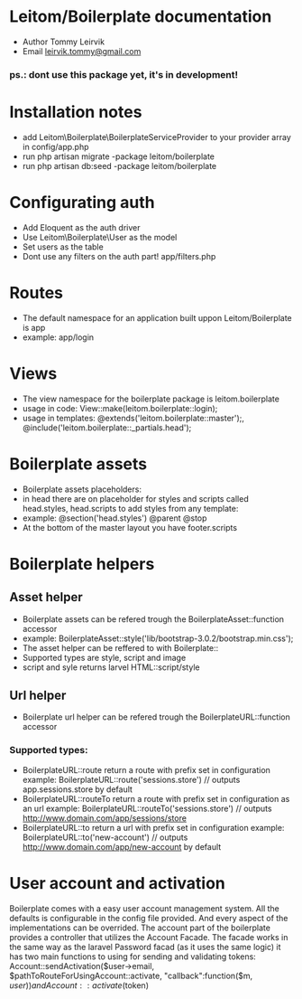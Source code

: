 # Leitom/Boilerplate documentation
- Author Tommy Leirvik
- Email leirvik.tommy@gmail.com

### ps.: dont use this package yet, it's in development!

# Installation notes
- add Leitom\Boilerplate\BoilerplateServiceProvider to your provider array in config/app.php
- run php artisan migrate -package leitom/boilerplate
- run php artisan db:seed -package leitom/boilerplate

# Configurating auth
- Add Eloquent as the auth driver
- Use Leitom\Boilerplate\User as the model
- Set users as the table
- Dont use any filters on the auth part! app/filters.php

# Routes
- The default namespace for an application built uppon Leitom/Boilerplate is app
- example: app/login

# Views
- The view namespace for the boilerplate package is leitom.boilerplate
- usage in code: View::make(leitom.boilerplate::login);
- usage in templates: @extends('leitom.boilerplate::master');, @include('leitom.boilerplate::_partials.head');

# Boilerplate assets
- Boilerplate assets placeholders:
- in head there are on placeholder for styles and scripts called head.styles, head.scripts to add styles from any template:
- example: @section('head.styles') @parent <my style> @stop
- At the bottom of the master layout you have footer.scripts

# Boilerplate helpers

## Asset helper
- Boilerplate assets can be refered trough the BoilerplateAsset::function accessor
- example: BoilerplateAsset::style('lib/bootstrap-3.0.2/bootstrap.min.css');
- The asset helper can be reffered to with Boilerplate::<type>
- Supported types are style, script and image
- script and syle returns larvel HTML::script/style

## Url helper
- Boilerplate url helper can be refered trough the BoilerplateURL::function accessor
### Supported types:
- BoilerplateURL::route return a route with prefix set in configuration example: BoilerplateURL::route('sessions.store') // outputs app.sessions.store by default
- BoilerplateURL::routeTo return a route with prefix set in configuration as an url example: BoilerplateURL::routeTo('sessions.store') // outputs http://www.domain.com/app/sessions/store
- BoilerplateURL::to return a url with prefix set in configuration example: BoilerplateURL::to('new-account') // outputs http://www.domain.com/app/new-account by default

# User account and activation
Boilerplate comes with a easy user account management system.
All the defaults is configurable in the config file provided. And every aspect of the implementations can be overrided.
The account part of the boilerplate provides a controller that utilizes the Account Facade.
The facade works in the same way as the laravel Password facad (as it uses the same logic) it has two main functions to using for sending and validating tokens: 
Account::sendActivation($user->email, $pathToRouteForUsingAccount::activate, "callback":function($m, $user)) and Account::activate($token)